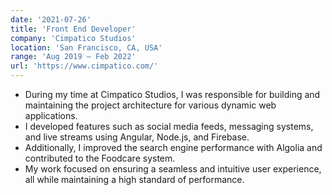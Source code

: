 ```yaml
---
date: '2021-07-26'
title: 'Front End Developer'
company: 'Cimpatico Studios'
location: 'San Francisco, CA, USA'
range: 'Aug 2019 – Feb 2022'
url: 'https://www.cimpatico.com/'
---
```


- During my time at Cimpatico Studios, I was responsible for building and maintaining the project architecture for various dynamic web applications.
- I developed features such as social media feeds, messaging systems, and live streams using Angular, Node.js, and Firebase.
- Additionally, I improved the search engine performance with Algolia and contributed to the Foodcare system.
- My work focused on ensuring a seamless and intuitive user experience, all while maintaining a high standard of performance.
